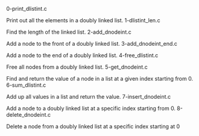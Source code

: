 0-print_dlistint.c

Print out all the elements in a doubly linked list.
1-dlistint_len.c

Find the length of the linked list.
2-add_dnodeint.c

Add a node to the front of a doubly linked list.
3-add_dnodeint_end.c

Add a node to the end of a doubly linked list.
4-free_dlistint.c

Free all nodes from a doubly linked list.
5-get_dnodeint.c

Find and return the value of a node in a list at a given index starting from 0.
6-sum_dlistint.c

Add up all values in a list and return the value.
7-insert_dnodeint.c

Add a node to a doubly linked list at a specific index starting from 0.
8-delete_dnodeint.c

Delete a node from a doubly linked list at a specific index starting at 0

